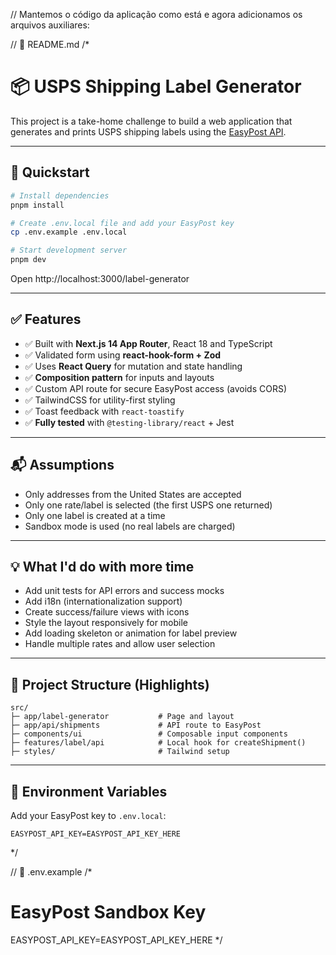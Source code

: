 // Mantemos o código da aplicação como está e agora adicionamos os arquivos auxiliares:

// 📄 README.md
/*
# 📦 USPS Shipping Label Generator

This project is a take-home challenge to build a web application that generates and prints USPS shipping labels using the [EasyPost API](https://www.easypost.com/).

---

## 🚀 Quickstart

```bash
# Install dependencies
pnpm install

# Create .env.local file and add your EasyPost key
cp .env.example .env.local

# Start development server
pnpm dev
```

Open http://localhost:3000/label-generator

---

## ✅ Features

- ✅ Built with **Next.js 14 App Router**, React 18 and TypeScript
- ✅ Validated form using **react-hook-form + Zod**
- ✅ Uses **React Query** for mutation and state handling
- ✅ **Composition pattern** for inputs and layouts
- ✅ Custom API route for secure EasyPost access (avoids CORS)
- ✅ TailwindCSS for utility-first styling
- ✅ Toast feedback with `react-toastify`
- ✅ **Fully tested** with `@testing-library/react` + Jest

---

## 📬 Assumptions

- Only addresses from the United States are accepted
- Only one rate/label is selected (the first USPS one returned)
- Only one label is created at a time
- Sandbox mode is used (no real labels are charged)

---

## 💡 What I'd do with more time

- Add unit tests for API errors and success mocks
- Add i18n (internationalization support)
- Create success/failure views with icons
- Style the layout responsively for mobile
- Add loading skeleton or animation for label preview
- Handle multiple rates and allow user selection

---

## 📁 Project Structure (Highlights)

```
src/
├─ app/label-generator           # Page and layout
├─ app/api/shipments             # API route to EasyPost
├─ components/ui                 # Composable input components
├─ features/label/api            # Local hook for createShipment()
├─ styles/                       # Tailwind setup
```

---

## 🔐 Environment Variables

Add your EasyPost key to `.env.local`:

```env
EASYPOST_API_KEY=EASYPOST_API_KEY_HERE
```
*/


// 📄 .env.example
/*
# EasyPost Sandbox Key
EASYPOST_API_KEY=EASYPOST_API_KEY_HERE
*/
